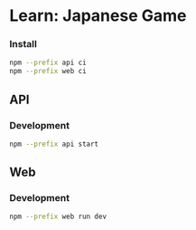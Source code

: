 # Learn: Japanese Game

### Install

```bash
npm --prefix api ci
npm --prefix web ci
```

## API

### Development

```bash
npm --prefix api start
```

## Web

### Development

```bash
npm --prefix web run dev
```